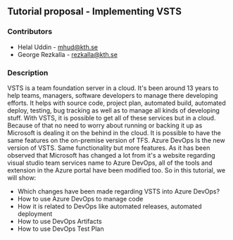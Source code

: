 ## Tutorial proposal - Implementing VSTS

### Contributors

* Helal Uddin - mhud@kth.se
* George Rezkalla - rezkalla@kth.se

### Description

VSTS is a team foundation server in a cloud. It's been around 13 years to help teams, managers, software developers to manage
there developing efforts. It helps with source code, project plan, automated build, automated deploy, testing, bug tracking as
well as to manage all kinds of developing stuff. With VSTS, it is possible to get all of these services but in a cloud. Because
of that no need to worry about running or backing it up as Microsoft is dealing it on the behind in the cloud. It is possible to
have the same features on the on-premise version of TFS. Azure DevOps Is the new version of VSTS. Same functionality but more 
features. As it has been observed that Microsoft has changed a lot from it's a website regarding visual studio team services name
to Azure DevOps, all of the tools and extension in the Azure portal have been modified too.  So in this tutorial, we will show:

* Which changes have been made regarding VSTS into Azure DevOps?
* How to use Azure DevOps to manage code
* How it is related to DevOps like automated releases, automated deployment
* How to use DevOps Artifacts
* How to use DevOps Test Plan
